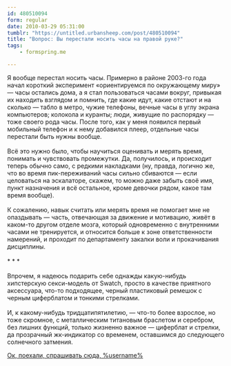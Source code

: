 ```yaml
---
id: 480510094
form: regular
date: 2010-03-29 05:31:00
tumblr: "https://untitled.urbansheep.com/post/480510094"
title: "Вопрос: Вы перестали носить часы на правой руке?"
tags:
    - formspring.me

---
```


<p class="formspringmeAnswer">Я вообще перестал носить часы. Примерно в районе 2003-го года начал короткий эксперимент «ориентируемся по окружающему миру» — часы остались дома, а я стал пользоваться часами вокруг, привыкая их находить взглядом и помнить, где какие идут, какие отстают и на сколько — табло в метро, чужие телефоны, вечные часы в углу экрана компьютеров; колокола и куранты; люди, живущие по распорядку — тоже своего рода часы. После того, как у меня появился первый мобильный телефон и к нему добавился плеер, отдельные часы перестали быть нужны вообще.<br/><br/>
Всё это нужно было, чтобы научиться оценивать и мерять время, понимать и чувствовать промежутки. Да, получилось, и происходит теперь обычно само, с редкими накладками (ну, правда, логично же, что во время пик-переживаний часы сильно сбиваются — если целоваться на эскалаторе, скажем, то можно даже забыть своё имя, пункт назначения и всё остальное, кроме девочки рядом, какое там время вообще).<br/><br/>
К сожалению, навык считать или мерять время не помогает мне не опаздывать — часть, отвечающая за движение и мотивацию, живёт в каком-то другом отделе мозга, который одновременно с внутренними часами не тренируется, и относится больше к зоне ответственности намерений, и проходит по департаменту закалки воли и прокачивания дисциплины.<br/><br/>
* * *<br/><br/>
Впрочем, я надеюсь подарить себе однажды какую-нибудь хипстерскую секси-модель от Swatch, просто в качестве приятного аксессуара, что-то подходящее, черный пластиковый ремешок с черным циферблатом и тонкими стрелками.<br/><br/>
И, к какому-нибудь тридцатипятилетию, — что-то более взрослое, но тоже скромное, с металлическим титановым браслетом и серебром, без лишних функций, только жизненно важное — циферблат и стрелки, да прозрачный жк-индикатор со временем, оставшимся до следующего солнечного затмения.</p>

<p class="formspringmeFooter">
    <a href="http://formspring.me/urbansheep">Ок, поехали, спрашивать сюда, %username%</a>
</p>


